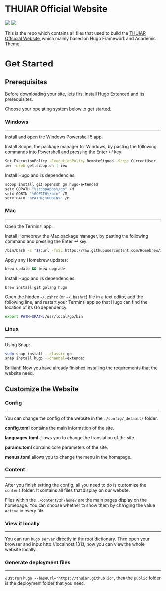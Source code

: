 # THUIAR Official Website

![](https://img.shields.io/badge/Framework-Hugo-green?style=for-the-badge&logo=hugo)
![](https://img.shields.io/badge/Theme-Academic-blue?style=for-the-badge&logo=hugo)

This is the repo which contains all files that used to build the [THUIAR Offcicial Website](https://thuiar.github.io), which mainly based on Hugo Framework and Academic Theme.

# Get Started

## Prerequisites

Before downloading your site, lets first install Hugo Extended and its prerequisites.

Choose your operating system below to get started.

### Windows
---

Install and open the Windows Powershell 5 app.

Install Scope, the package manager for Windows, by pasting the following commands into Powershell and pressing the Enter ↵ key:

```bash
Set-ExecutionPolicy -ExecutionPolicy RemoteSigned -Scope CurrentUser
iwr -useb get.scoop.sh | iex
```

Install Hugo and its dependencies:

```bash
scoop install git openssh go hugo-extended
setx GOPATH "%scoopApps%/go" /M
setx GOBIN "%GOPATH%/bin" /M
setx PATH "%PATH%;%GOBIN%" /M
```

### Mac
---

Open the Terminal app.

Install Homebrew, the Mac package manager, by pasting the following command and pressing the Enter ↵ key:

```bash
/bin/bash -c "$(curl -fsSL https://raw.githubusercontent.com/Homebrew/install/master/install.sh)"
```

Apply any Homebrew updates:

```bash
brew update && brew upgrade
```

Install Hugo and its dependencies:

```bash
brew install git golang hugo
```

Open the hidden `~/.zshrc` (or `~/.bashrc`) file in a text editor, add the following line, and restart your Terminal app so that Hugo can find the location of its Go dependency.

```bash
export PATH=$PATH:/usr/local/go/bin
```

### Linux
---

Using Snap:

```bash
sudo snap install --classic go
snap install hugo --channel=extended
```

Brilliant! Now you have already finished installing the requirements that the website need.

## Customize the Website

### Config
---

You can change the config of the website in the `./config/_default/` folder.

**config.toml** contains the main information of the site.

**languages.toml** allows you to change the translation of the site.

**params.toml** contains core parameters of the site.

**menus.toml** allows you to change the menu in the homapage.

### Content
---

After you finish setting the config, all you need to do is customize the `content` folder. It contains all files that display on our website.

Files within the `./content/zh/home/` are the main pages display on the homepage. You can choose whether to show them by changing the value `active` in every file.

### View it locally
---

You can run `hugo server` directly in the root dictionary. Then open your browser and input http://localhost:1313, now you can view the whole website locally.

### Generate deployment files
---

Just run `hugo --baseUrl="https://thuiar.github.io"`, then the `public` folder is the deployment folder that you need.





